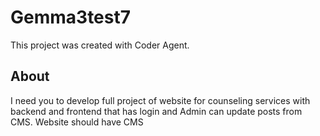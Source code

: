 # Gemma3test7

This project was created with Coder Agent.

## About

I need you to develop full project of website for counseling services with backend and frontend that has login and Admin can update posts from CMS. Website should have CMS
